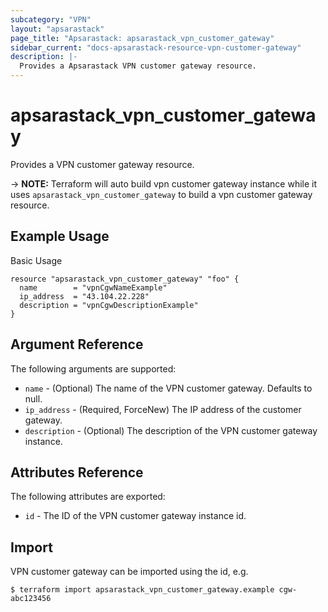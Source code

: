 ```yaml
---
subcategory: "VPN"
layout: "apsarastack"
page_title: "Apsarastack: apsarastack_vpn_customer_gateway"
sidebar_current: "docs-apsarastack-resource-vpn-customer-gateway"
description: |-
  Provides a Apsarastack VPN customer gateway resource.
---
```


# apsarastack\_vpn_customer_gateway

Provides a VPN customer gateway resource.

-> **NOTE:** Terraform will auto build vpn customer gateway instance  while it uses `apsarastack_vpn_customer_gateway` to build a vpn customer gateway resource.

## Example Usage

Basic Usage

```
resource "apsarastack_vpn_customer_gateway" "foo" {
  name        = "vpnCgwNameExample"
  ip_address  = "43.104.22.228"
  description = "vpnCgwDescriptionExample"
}
```
## Argument Reference

The following arguments are supported:

* `name` - (Optional) The name of the VPN customer gateway. Defaults to null.
* `ip_address` - (Required, ForceNew) The IP address of the customer gateway.
* `description` - (Optional) The description of the VPN customer gateway instance.

## Attributes Reference

The following attributes are exported:

* `id` - The ID of the VPN customer gateway instance id.

## Import

VPN customer gateway can be imported using the id, e.g.

```
$ terraform import apsarastack_vpn_customer_gateway.example cgw-abc123456
```



